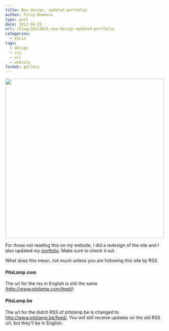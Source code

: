 ```yaml
---
title: New design, updated portfolio
author: Filip Bunkens
type: post
date: 2012-10-25
url: /blog/20121025_new-design-updated-portfolio
categories:
  - Varia
tags:
  - design
  - rss
  - url
  - website
format: gallery
---
```

<a href="http://pitslamp.com/?attachment_id=438" rel="attachment wp-att-438"><img src="/wp-content/uploads/2012/10/20121004_Mamiya_RB67_film45-9-836x1024.jpg" alt="" title="20121004_Mamiya_RB67_film45-9" width="500" class="alignnone size-large wp-image-438" /> </a>

For those not reading this on my website, I did a redesign of the site and I also updated my <a href="http://www.pitslamp.com/portfolio" title="PitsLamp Photography - Portfolio" rel="me">portfolio</a>. Make sure to check it out.

What does this mean, not much unless you are following this site by RSS.
  


#### PitsLamp.com

The url for the rss in English is still the same (<A href="http://www.pitslamp.com/feed" title="RSS feed of pitslamp.com" rel="me">http://www.pitslamp.com/feed/</a>)

#### PitsLamp.be

The url for the dutch RSS of pitslamp.be is changed to <a href="http://www.pitslamp.be/feed" title="RSS feed of pitslamp.be" rel="me">http://www.pitslamp.be/feed/</a>. You will still receive updates on the old RSS url, but they&#8217;ll be in English.